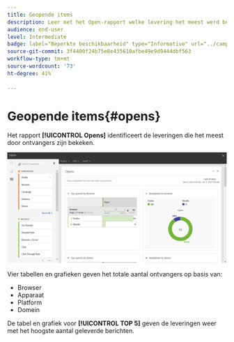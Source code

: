```yaml
---
title: Geopende items
description: Leer met het Open-rapport welke levering het meest werd bekeken volgens verschillende criteria.
audience: end-user
level: Intermediate
badge: label="Beperkte beschikbaarheid" type="Informative" url="../campaign-standard-migration-home.md" tooltip="Beperkt tot gemigreerde gebruikers in Campaign Standard"
source-git-commit: 3f4400f24b75e8e435610afbe49e9d9444dbf563
workflow-type: tm+mt
source-wordcount: '73'
ht-degree: 41%

---
```


# Geopende items{#opens}

Het rapport **[!UICONTROL Opens]** identificeert de leveringen die het meest door ontvangers zijn bekeken.

![](assets/delivery_reports_opens.png)

Vier tabellen en grafieken geven het totale aantal ontvangers op basis van:

* Browser
* Apparaat
* Platform
* Domein

De tabel en grafiek voor **[!UICONTROL TOP 5]** geven de leveringen weer met het hoogste aantal geleverde berichten.
